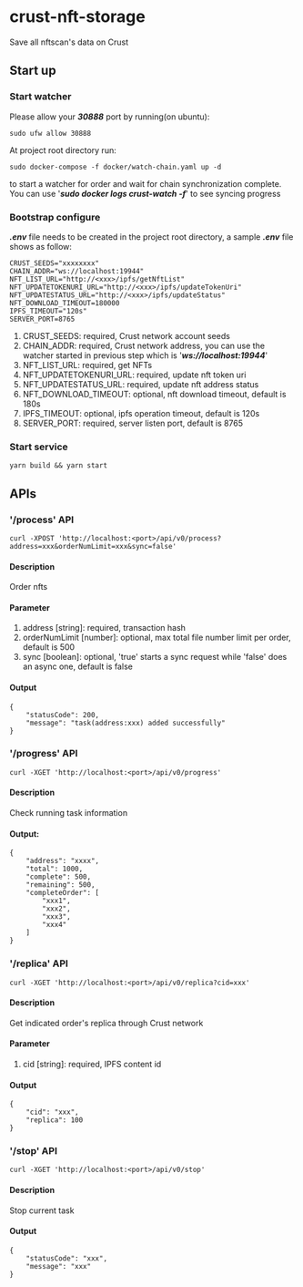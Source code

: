 # crust-nft-storage
Save all nftscan's data on Crust

## Start up

### Start watcher 

Please allow your ***30888*** port by running(on ubuntu):
```
sudo ufw allow 30888
```

At project root directory run:
```
sudo docker-compose -f docker/watch-chain.yaml up -d
```
to start a watcher for order and wait for chain synchronization complete. You can use '***sudo docker logs crust-watch -f***' to see syncing progress

### Bootstrap configure 
***.env*** file needs to be created in the project root directory, a sample ***.env*** file shows as follow:
```
CRUST_SEEDS="xxxxxxxx"
CHAIN_ADDR="ws://localhost:19944"
NFT_LIST_URL="http://<xxx>/ipfs/getNftList"
NFT_UPDATETOKENURI_URL="http://<xxx>/ipfs/updateTokenUri"
NFT_UPDATESTATUS_URL="http://<xxx>/ipfs/updateStatus"
NFT_DOWNLOAD_TIMEOUT=180000
IPFS_TIMEOUT="120s"
SERVER_PORT=8765
```

1. CRUST_SEEDS: required, Crust network account seeds
1. CHAIN_ADDR: required, Crust network address, you can use the watcher started in previous step which is '***ws://localhost:19944***'
1. NFT_LIST_URL: required, get NFTs
1. NFT_UPDATETOKENURI_URL: required, update nft token uri
1. NFT_UPDATESTATUS_URL: required, update nft address status
1. NFT_DOWNLOAD_TIMEOUT: optional, nft download timeout, default is 180s
1. IPFS_TIMEOUT: optional, ipfs operation timeout, default is 120s
1. SERVER_PORT: required, server listen port, default is 8765

### Start service
```
yarn build && yarn start
```

## APIs

### '/process' API

```
curl -XPOST 'http://localhost:<port>/api/v0/process?address=xxx&orderNumLimit=xxx&sync=false'
```

#### Description
Order nfts

#### Parameter
1. address [string]: required, transaction hash
1. orderNumLimit [number]: optional, max total file number limit per order, default is 500
1. sync [boolean]: optional, 'true' starts a sync request while 'false' does an async one, default is false

#### Output
```
{
    "statusCode": 200,
    "message": "task(address:xxx) added successfully"
}
```

### '/progress' API

```
curl -XGET 'http://localhost:<port>/api/v0/progress'
```

#### Description
Check running task information

#### Output:
```
{
    "address": "xxxx",
    "total": 1000,
    "complete": 500,
    "remaining": 500,
    "completeOrder": [
        "xxx1",
        "xxx2",
        "xxx3",
        "xxx4"
    ]
}
```

### '/replica' API

```
curl -XGET 'http://localhost:<port>/api/v0/replica?cid=xxx'
```

#### Description
Get indicated order's replica through Crust network

#### Parameter
1. cid [string]: required, IPFS content id

#### Output
```
{
    "cid": "xxx",
    "replica": 100
}
```

### '/stop' API

```
curl -XGET 'http://localhost:<port>/api/v0/stop'
```

#### Description
Stop current task

#### Output
```
{
    "statusCode": "xxx",
    "message": "xxx"
}
```
